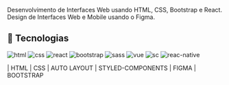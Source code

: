

Desenvolvimento de Interfaces Web usando HTML, CSS, Bootstrap e React.
Design de Interfaces Web e Mobile usando o Figma.

## 🚀 Tecnologias 
![html](https://img.shields.io/badge/HTML-239120?style=for-the-badge&logo=html5&logoColor=white) ![css](https://img.shields.io/badge/CSS-239120?&style=for-the-badge&logo=css3&logoColor=white)
![react](https://img.shields.io/badge/React-20232A?style=for-the-badge&logo=react&logoColor=61DAFB) ![bootstrap](https://img.shields.io/badge/Bootstrap-563D7C?style=for-the-badge&logo=bootstrap&logoColor=white) ![sass](https://img.shields.io/badge/Sass-CC6699?style=for-the-badge&logo=sass&logoColor=white) ![vue](https://img.shields.io/badge/Vue.js-35495E?style=for-the-badge&logo=vue.js&logoColor=4FC08D) ![sc](https://img.shields.io/badge/styled--components-DB7093?style=for-the-badge&logo=styled-components&logoColor=white) ![reac-native](https://img.shields.io/badge/React_Native-20232A?style=for-the-badge&logo=react&logoColor=61DAFB)



| HTML | CSS | AUTO LAYOUT | STYLED-COMPONENTS | FIGMA | BOOTSTRAP
